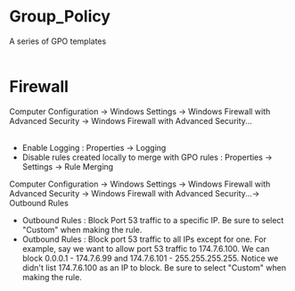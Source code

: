 # Group_Policy
A series of GPO templates<br>
<br>

# Firewall
Computer Configuration -> Windows Settings -> Windows Firewall with Advanced Security -> Windows Firewall with Advanced Security...
<br>
<br>
- Enable Logging : Properties -> Logging
- Disable rules created locally to merge with GPO rules : Properties -> Settings -> Rule Merging

Computer Configuration -> Windows Settings -> Windows Firewall with Advanced Security -> Windows Firewall with Advanced Security...-> Outbound Rules
- Outbound Rules : Block Port 53 traffic to a specific IP. Be sure to select "Custom" when making the rule.
- Outbound Rules : Block port 53 traffic to all IPs except for one. For example, say we want to allow port 53 traffic to 174.7.6.100. We can block 0.0.0.1 - 174.7.6.99 and 174.7.6.101 - 255.255.255.255. Notice we didn't list 174.7.6.100 as an IP to block. Be sure to select "Custom" when making the rule.
